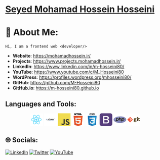 # [Seyed Mohamad Hossein Hosseini](https://mohamadhossein.ir/ "Seyed Mohamad Hossein Hosseini")

# 💫 About Me:
    Hi, I am a frontend web <developer/>
 
 - **Website**: https://mohamadhossein.ir/
 - **Projects**: https://www.projects.mohamadhossein.ir/
 - **LinkedIn**: https://www.linkedin.com/in/m-hosseini80/ 
 - **YouTube**: https://www.youtube.com/c/M_Hosseini80 
 - **WordPress**: https://profiles.wordpress.org/mhosseini80/
 - **GitHub**: https://github.com/M-Hosseini80
 - **GitHub.io**: https://m-hosseini80.github.io


## Languages and Tools:
<div align="center">
<img height="40" width="40" src="https://raw.githubusercontent.com/github/explore/80688e429a7d4ef2fca1e82350fe8e3517d3494d/topics/react/react.png">
<img height="40" width="40" src="https://raw.githubusercontent.com/github/explore/80688e429a7d4ef2fca1e82350fe8e3517d3494d/topics/jquery/jquery.png">
<img height="40" width="40" src="https://raw.githubusercontent.com/github/explore/80688e429a7d4ef2fca1e82350fe8e3517d3494d/topics/javascript/javascript.png">

<img height="40" width="40" src="https://raw.githubusercontent.com/github/explore/80688e429a7d4ef2fca1e82350fe8e3517d3494d/topics/html/html.png">
<img height="40" width="40" src="https://raw.githubusercontent.com/github/explore/80688e429a7d4ef2fca1e82350fe8e3517d3494d/topics/css/css.png">
<img  height="40" width="40" src="https://raw.githubusercontent.com/github/explore/80688e429a7d4ef2fca1e82350fe8e3517d3494d/topics/bootstrap/bootstrap.png">
<img  height="40" width="40" src="https://raw.githubusercontent.com/github/explore/80688e429a7d4ef2fca1e82350fe8e3517d3494d/topics/php/php.png">
<img height="40" width="40" src="https://raw.githubusercontent.com/github/explore/80688e429a7d4ef2fca1e82350fe8e3517d3494d/topics/git/git.png">
</div>



## 🌐 Socials:
[![LinkedIn](https://img.shields.io/badge/LinkedIn-%230077B5.svg?logo=linkedin&logoColor=white)](https://www.linkedin.com/in/m-hosseini80/) [![Twitter](https://img.shields.io/badge/Twitter-%231DA1F2.svg?logo=Twitter&logoColor=white)](https://twitter.com/M_Hosseini80) [![YouTube](https://img.shields.io/badge/YouTube-%23FF0000.svg?logo=YouTube&logoColor=white)](https://www.youtube.com/c/M_Hosseini80?sub_confirmation=1) 
